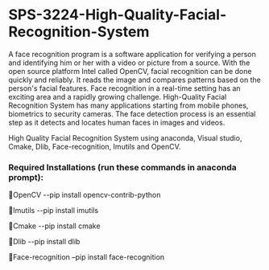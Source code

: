 # SPS-3224-High-Quality-Facial-Recognition-System

A face recognition program is a software application for verifying a person and identifying him or her with a video or picture from a source. With the open source platform Intel called OpenCV, facial recognition can be done quickly and reliably. It reads the image and compares patterns based on the person's facial features. 
Face recognition in a real-time setting has an exciting area and a rapidly growing challenge. High-Quality Facial Recognition System has many applications starting from mobile phones, biometrics to security cameras. The face detection process is an essential step as it detects and locates human faces in images and videos.

High Quality Facial Recognition System using anaconda, Visual studio, Cmake, Dlib, Face-recognition, Imutils and OpenCV.



<h3>Required Installations (run these commands in anaconda prompt):</h3>

OpenCV           --pip install opencv-contrib-python

Imutils          --pip install imutils

Cmake            --pip install cmake

Dlib             --pip install dlib 

Face-recognition –pip install face-recognition



